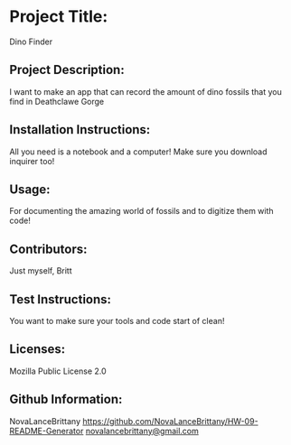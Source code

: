 
  # Project Title: 
  Dino Finder

  ## Project Description:
  I want to make an app that can record the amount of dino fossils that you find in Deathclawe Gorge
  
  ## Installation Instructions:
  All you need is a notebook and a computer! Make sure you download inquirer too!

  ## Usage:
  For documenting the amazing world of fossils and to digitize them with code!

  ## Contributors:
  Just myself, Britt

  ## Test Instructions:
  You want to make sure your tools and code start of clean!

  ## Licenses:
  Mozilla Public License 2.0

  ## Github Information: 
  NovaLanceBrittany
  https://github.com/NovaLanceBrittany/HW-09-README-Generator
  novalancebrittany@gmail.com
